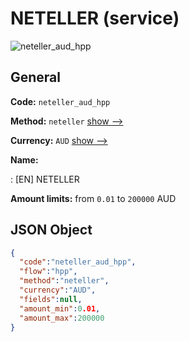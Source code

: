 
# NETELLER (service) 
![neteller_aud_hpp](https://static.openfintech.io/payment_methods/neteller_aud_hpp/logo.svg?w=400&c=v0.59.26#w200)  

## General 
 
**Code:** `neteller_aud_hpp` 
 
**Method:** `neteller` 
 [show -->](/payment-methods/neteller/) 
 
**Currency:** `AUD` [show -->](/currencies/AUD/) 
 
**Name:** 
 
:	[EN] NETELLER 
 
**Amount limits:** from `0.01` to `200000` AUD 

## JSON Object 

```json
{
  "code":"neteller_aud_hpp",
  "flow":"hpp",
  "method":"neteller",
  "currency":"AUD",
  "fields":null,
  "amount_min":0.01,
  "amount_max":200000
}
```  
